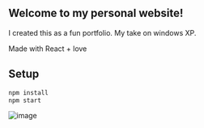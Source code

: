## Welcome to my personal website!

I created this as a fun portfolio. My take on windows XP.

Made with React + love

## Setup

```bash
npm install
npm start
```
![image](https://github.com/LeoTheG/leonargharib.com/assets/6187214/e2e73798-1324-4f14-9e2a-8e81d7188ead)
